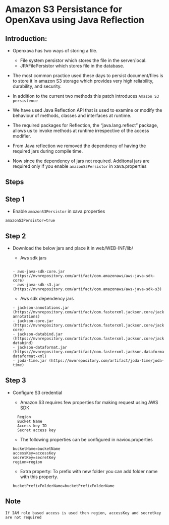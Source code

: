 # Amazon S3 Persistance for OpenXava using Java Reflection

## Introduction:
  - Openxava has two ways of storing a file. 
    - File system persistor which stores the file in the server/local. 
    - JPAFilePersistor which stores file in the database. 

  - The most common practice used these days to persist document/files is to store it in amazon S3 storage which provides very high reliability, durability, and security. 

  - In addition to the current two methods this patch introduces ```Amazon S3 persistence```
  
  - We have used Java Reflection API that is used to examine or modify the behaviour of methods, classes and interfaces at runtime. 
  - The required packages for Reflection, the “java.lang.reflect” package, allows us to invoke methods at runtime irrespective of the access modifier.
  
  - From Java reflection we removed the dependency of having the required jars during compile time. 
  
  - Now since the dependency of jars not required. Additonal jars are required only if you enable ```amazonS3Persistor``` in xava.properties
  
## Steps
  
   ## Step 1
   - Enable ```amazonS3Persistor``` in xava.properties
   ```
   amazonS3Persistor=true
   ```
   ## Step 2
   - Download the below jars and place it in web/WEB-INF/lib/
   
	   - Aws sdk jars

	   ```

	   - aws-java-sdk-core.jar (https://mvnrepository.com/artifact/com.amazonaws/aws-java-sdk-core)
	   - aws-java-sdk-s3.jar (https://mvnrepository.com/artifact/com.amazonaws/aws-java-sdk-s3)  

	   ```

	   - Aws sdk dependency jars

	   ```
	   - jackson-annotations.jar (https://mvnrepository.com/artifact/com.fasterxml.jackson.core/jackson-annotations) 
	   - jackson-core.jar (https://mvnrepository.com/artifact/com.fasterxml.jackson.core/jackson-core)
	   - jackson-databind.jar (https://mvnrepository.com/artifact/com.fasterxml.jackson.core/jackson-databind)
	   - jackson-dataformat.jar (https://mvnrepository.com/artifact/com.fasterxml.jackson.dataformat/jackson-dataformat-xml)
	   - joda-time.jar (https://mvnrepository.com/artifact/joda-time/joda-time)
	   ```
   
 
  ## Step 3
  - Configure S3 credential

	- Amazon S3 requires few properties for making request using AWS SDK
	```
	  Region
	  Bucket Name
	  Access key ID
	  Secret access key
	```
	
   	- The following properties can be configured in naviox.properties
	```
	bucketName=bucketName
	accessKey=accessKey
	secretKey=secretKey
	region=region
	```

   	- Extra property: To prefix with new folder you can add folder name with this property.
	```
	bucketPrefixFolderName=bucketPrefixFolderName
	```

## Note
	If IAM role based access is used then region, accessKey and secretkey are not required

